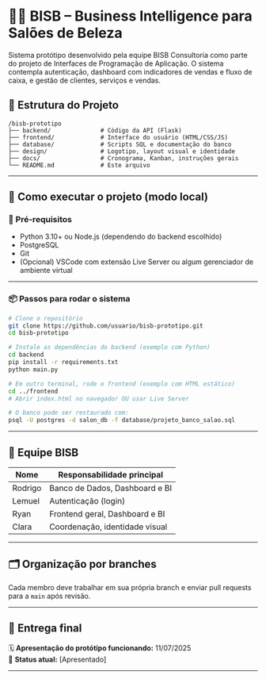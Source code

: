 # 💇‍♀️ BISB – Business Intelligence para Salões de Beleza

Sistema protótipo desenvolvido pela equipe BISB Consultoria como parte do projeto de Interfaces de Programação de Aplicação. O sistema contempla autenticação, dashboard com indicadores de vendas e fluxo de caixa, e gestão de clientes, serviços e vendas.

## 📁 Estrutura do Projeto

```
/bisb-prototipo
├── backend/              # Código da API (Flask)
├── frontend/             # Interface do usuário (HTML/CSS/JS)
├── database/             # Scripts SQL e documentação do banco
├── design/               # Logotipo, layout visual e identidade
├── docs/                 # Cronograma, Kanban, instruções gerais
└── README.md             # Este arquivo
```

---

## 🚀 Como executar o projeto (modo local)

### 🔧 Pré-requisitos

- Python 3.10+ ou Node.js (dependendo do backend escolhido)
- PostgreSQL
- Git
- (Opcional) VSCode com extensão Live Server ou algum gerenciador de ambiente virtual

---

### 📦 Passos para rodar o sistema

```bash
# Clone o repositório
git clone https://github.com/usuario/bisb-prototipo.git
cd bisb-prototipo

# Instale as dependências do backend (exemplo com Python)
cd backend
pip install -r requirements.txt
python main.py

# Em outro terminal, rode o frontend (exemplo com HTML estático)
cd ../frontend
# Abrir index.html no navegador OU usar Live Server

# O banco pode ser restaurado com:
psql -U postgres -d salon_db -f database/projeto_banco_salao.sql
```

---

## 👥 Equipe BISB

| Nome        | Responsabilidade principal         |
|-------------|------------------------------------|
| Rodrigo     | Banco de Dados, Dashboard e BI     |
| Lemuel      | Autenticação (login)               |
| Ryan        | Frontend geral, Dashboard e BI     |
| Clara       | Coordenação, identidade visual     |

---

## 🗂️ Organização por branches

Cada membro deve trabalhar em sua própria branch e enviar pull requests para a `main` após revisão.

---

## 📅 Entrega final

🗓️ **Apresentação do protótipo funcionando:** 11/07/2025  
📍 **Status atual:** [Apresentado]

---
